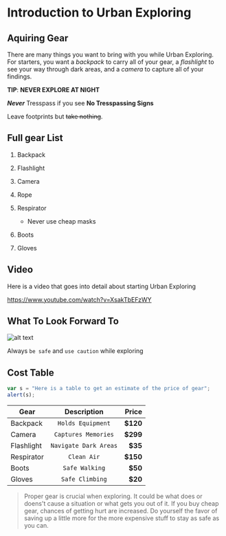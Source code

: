 # Introduction to Urban Exploring

## Aquiring Gear

There are many things you want to bring with you while Urban Exploring. For starters, you want a *backpack* 
to carry all of your gear, a _flashlight_ to see your way through dark areas, and a *camera* to capture all of your findings.

**TIP**: **NEVER EXPLORE AT NIGHT**

**_Never_** Tresspass if you see **No Tresspassing Signs**

Leave footprints but ~~take nothing~~.

## Full gear List

1. Backpack
2. Flashlight
3. Camera
4. Rope 
5. Respirator

   * Never use cheap masks
6. Boots
7. Gloves

## Video

Here is a video that goes into detail about starting Urban Exploring 

https://www.youtube.com/watch?v=XsakTbEFzWY

## What To Look Forward To 

![alt text](https://cdn-ep19.pressidium.com/wp-content/uploads/2018/07/urban-exploration-image1.jpg)

Always `be safe` and `use caution` while exploring

## Cost Table
```javascript
var s = "Here is a table to get an estimate of the price of gear";
alert(s);
```

| Gear          | Description          | Price |
| ------------- |:--------------------:| -----:|
| Backpack      | `Holds Equipment`    | **$120**  |
| Camera        | `Captures Memories`  | **$299**  |
| Flashlight    | `Navigate Dark Areas`| **$35**   |
| Respirator    | `Clean Air`          | **$150**  |
| Boots         | `Safe Walking`       | **$50**   |
| Gloves        | `Safe Climbing`      | **$20**   |

> Proper gear is crucial when exploring. It could be what does or doens't cause a situation or what gets you out of it. If you buy cheap gear, chances of getting hurt are increased. Do yourself the favor of saving up a little more for the more expensive stuff to stay as safe as you can.

